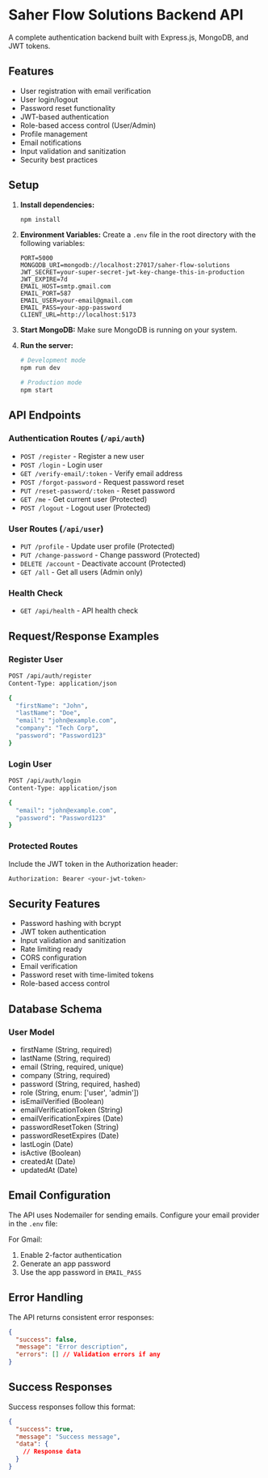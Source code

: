# Saher Flow Solutions Backend API

A complete authentication backend built with Express.js, MongoDB, and JWT tokens.

## Features

- User registration with email verification
- User login/logout
- Password reset functionality
- JWT-based authentication
- Role-based access control (User/Admin)
- Profile management
- Email notifications
- Input validation and sanitization
- Security best practices

## Setup

1. **Install dependencies:**
   ```bash
   npm install
   ```

2. **Environment Variables:**
   Create a `.env` file in the root directory with the following variables:
   ```
   PORT=5000
   MONGODB_URI=mongodb://localhost:27017/saher-flow-solutions
   JWT_SECRET=your-super-secret-jwt-key-change-this-in-production
   JWT_EXPIRE=7d
   EMAIL_HOST=smtp.gmail.com
   EMAIL_PORT=587
   EMAIL_USER=your-email@gmail.com
   EMAIL_PASS=your-app-password
   CLIENT_URL=http://localhost:5173
   ```

3. **Start MongoDB:**
   Make sure MongoDB is running on your system.

4. **Run the server:**
   ```bash
   # Development mode
   npm run dev
   
   # Production mode
   npm start
   ```

## API Endpoints

### Authentication Routes (`/api/auth`)

- `POST /register` - Register a new user
- `POST /login` - Login user
- `GET /verify-email/:token` - Verify email address
- `POST /forgot-password` - Request password reset
- `PUT /reset-password/:token` - Reset password
- `GET /me` - Get current user (Protected)
- `POST /logout` - Logout user (Protected)

### User Routes (`/api/user`)

- `PUT /profile` - Update user profile (Protected)
- `PUT /change-password` - Change password (Protected)
- `DELETE /account` - Deactivate account (Protected)
- `GET /all` - Get all users (Admin only)

### Health Check

- `GET /api/health` - API health check

## Request/Response Examples

### Register User
```bash
POST /api/auth/register
Content-Type: application/json

{
  "firstName": "John",
  "lastName": "Doe",
  "email": "john@example.com",
  "company": "Tech Corp",
  "password": "Password123"
}
```

### Login User
```bash
POST /api/auth/login
Content-Type: application/json

{
  "email": "john@example.com",
  "password": "Password123"
}
```

### Protected Routes
Include the JWT token in the Authorization header:
```bash
Authorization: Bearer <your-jwt-token>
```

## Security Features

- Password hashing with bcrypt
- JWT token authentication
- Input validation and sanitization
- Rate limiting ready
- CORS configuration
- Email verification
- Password reset with time-limited tokens
- Role-based access control

## Database Schema

### User Model
- firstName (String, required)
- lastName (String, required)
- email (String, required, unique)
- company (String, required)
- password (String, required, hashed)
- role (String, enum: ['user', 'admin'])
- isEmailVerified (Boolean)
- emailVerificationToken (String)
- emailVerificationExpires (Date)
- passwordResetToken (String)
- passwordResetExpires (Date)
- lastLogin (Date)
- isActive (Boolean)
- createdAt (Date)
- updatedAt (Date)

## Email Configuration

The API uses Nodemailer for sending emails. Configure your email provider in the `.env` file:

For Gmail:
1. Enable 2-factor authentication
2. Generate an app password
3. Use the app password in `EMAIL_PASS`

## Error Handling

The API returns consistent error responses:
```json
{
  "success": false,
  "message": "Error description",
  "errors": [] // Validation errors if any
}
```

## Success Responses

Success responses follow this format:
```json
{
  "success": true,
  "message": "Success message",
  "data": {
    // Response data
  }
}
```